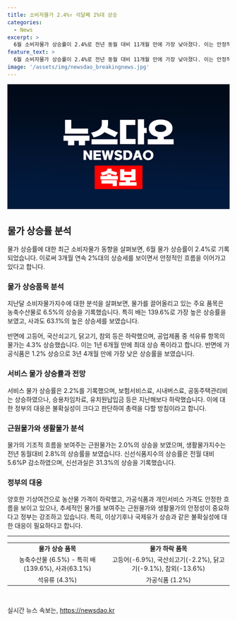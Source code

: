 ```yaml
---
title: 소비자물가 2.4%↑ 석달째 2%대 상승
categories:
  - News
excerpt: >
  6월 소비자물가 상승률이 2.4%로 전년 동월 대비 11개월 만에 가장 낮아졌다. 이는 안정적인 흐름을 이어가는 반면 국제유가 변동성과 여름철 이상기후에 대한 불확실성이 존재하기에 정부는 민생물가 안정에 총력을 다할 방침이다. 물가 상승률은 농축수산물이 6.5% 상승하는 등 높은 편이지만, 가공식품은 40개월 만에 최저인 1.2% 상승에 그쳤다. 이에 대응하여 정부는 이상기후나 국제유가 상승 등 불확실성에 대한 총력 대응을 모색 중이다.
feature_text: >
  6월 소비자물가 상승률이 2.4%로 전년 동월 대비 11개월 만에 가장 낮아졌다. 이는 안정적인 흐름을 이어가는 반면 국제유가 변동성과 여름철 이상기후에 대한 불확실성이 존재하기에 정부는 민생물가 안정에 총력을 다할 방침이다. 물가 상승률은 농축수산물이 6.5% 상승하는 등 높은 편이지만, 가공식품은 40개월 만에 최저인 1.2% 상승에 그쳤다. 이에 대응하여 정부는 이상기후나 국제유가 상승 등 불확실성에 대한 총력 대응을 모색 중이다.
image: '/assets/img/newsdao_breakingnews.jpg'
---
```


<p><img src="/assets/img/newsdao_breakingnews.jpg" alt="firstkoreanews 속보" /></p>

<h2 data-ke-size="size26">물가 상승률 분석</h2>

<p>물가 상승률에 대한 최근 소비자물가 동향을 살펴보면, 6월 물가 상승률이 2.4%로 기록되었습니다. 이로써 3개월 연속 2%대의 상승세를 보이면서 안정적인 흐름을 이어가고 있다고 합니다.</p>

<h3>물가 상승품목 분석</h3>

<p data-ke-size="size16">지난달 소비자물가지수에 대한 분석을 살펴보면, 물가를 끌어올리고 있는 주요 품목은 농축수산물로 6.5%의 상승을 기록했습니다. 특히 배는 139.6%로 가장 높은 상승률을 보였고, 사과도 63.1%의 높은 상승세를 보였습니다.</p>

<p data-ke-size="size16">반면에 고등어, 국산쇠고기, 닭고기, 참외 등은 하락했으며, 공업제품 중 석유류 항목의 물가는 4.3% 상승했습니다. 이는 1년 6개월 만에 최대 상승 폭이라고 합니다. 반면에 가공식품은 1.2% 상승으로 3년 4개월 만에 가장 낮은 상승률을 보였습니다.</p>

<h3>서비스 물가 상승률과 전망</h3>

<p data-ke-size="size16">서비스 물가 상승률은 2.2%를 기록했으며, 보험서비스료, 시내버스료, 공동주택관리비는 상승하였으나, 승용차임차료, 유치원납입금 등은 지난해보다 하락했습니다. 이에 대한 정부의 대응은 불확실성이 크다고 판단하여 총력을 다할 방침이라고 합니다.</p>

<h3>근원물가와 생활물가 분석</h3>

<p data-ke-size="size16">물가의 기조적 흐름을 보여주는 근원물가는 2.0%의 상승을 보였으며, 생활물가지수는 전년 동월대비 2.8%의 상승률을 보였습니다. 신선식품지수의 상승률은 전월 대비 5.6%P 감소하였으며, 신선과실은 31.3%의 상승을 기록했습니다.</p>

<h3>정부의 대응</h3>

<p data-ke-size="size16">양호한 기상여건으로 농산물 가격이 하락했고, 가공식품과 개인서비스 가격도 안정한 흐름을 보이고 있으나, 추세적인 물가를 보여주는 근원물가와 생활물가의 안정성이 중요하다고 정부는 강조하고 있습니다. 특히, 이상기후나 국제유가 상승과 같은 불확실성에 대한 대응이 필요하다고 합니다.</p>

<hr>

<table>
  <tr>
    <td style="text-align: center; height: 17px;"><b>물가 상승 품목</b></td>
    <td style="text-align: center; height: 17px;"><b>물가 하락 품목</b></td>
  </tr>
  <tr>
    <td style="text-align: center; height: 17px;">농축수산물 (6.5%) - 특히 배(139.6%), 사과(63.1%)</td>
    <td style="text-align: center; height: 17px;">고등어(-6.9%), 국산쇠고기(-2.2%), 닭고기(-9.1%), 참외(-13.6%)</td>
  </tr>
  <tr>
    <td style="text-align: center; height: 17px;">석유류 (4.3%)</td>
    <td style="text-align: center; height: 17px;">가공식품 (1.2%)</td>
  </tr>
</table>

<p data-ke-size="size16">&nbsp;</p>
실시간 뉴스 속보는, <a href="https://newsdao.kr" rel="dofollow">https://newsdao.kr</a>


